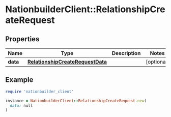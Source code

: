 # NationbuilderClient::RelationshipCreateRequest

## Properties

| Name | Type | Description | Notes |
| ---- | ---- | ----------- | ----- |
| **data** | [**RelationshipCreateRequestData**](RelationshipCreateRequestData.md) |  | [optional] |

## Example

```ruby
require 'nationbuilder_client'

instance = NationbuilderClient::RelationshipCreateRequest.new(
  data: null
)
```

